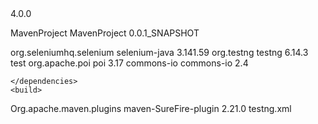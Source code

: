 <project xmlns="http://maven.apache.org/POM/4.0.0" xmlns:xsi="http://www.w3.org/2001/XMLSchema-instance" xsi:schemaLocation="http://maven.apache.org/POM/4.0.0 https://maven.apache.org/xsd/maven-4.0.0.xsd">
  <modelVersion>4.0.0</modelVersion>

<groupId>MavenProject</groupId>
  <artifactId>MavenProject</artifactId>
  <version>0.0.1_SNAPSHOT</version>
 
  <dependencies>
 
<dependency>
    <groupId>org.seleniumhq.selenium</groupId>
    <artifactId>selenium-java</artifactId>
    <version>3.141.59</version>
</dependency>

 
<dependency>
    <groupId>org.testng</groupId>
    <artifactId>testng</artifactId>
    <version>6.14.3</version>
    <scope>test</scope>
</dependency>

 
<dependency>
    <groupId>org.apache.poi</groupId>
    <artifactId>poi</artifactId>
    <version>3.17</version>
</dependency>

   
<dependency>
    <groupId>commons-io</groupId>
    <artifactId>commons-io</artifactId>
    <version>2.4</version>
</dependency>

    </dependencies>
    <build>
 <plugins>
 <plugin>
 <groupId>Org.apache.maven.plugins</groupId>
 <artifactId>maven-SureFire-plugin</artifactId>
 <version>2.21.0</version>
 <configuration>
 <SuitexmlFiles>
 <SuitexmlFile>testng.xml</SuitexmlFile>
 </SuitexmlFiles>
 </configuration>
 </plugin>
 </plugins>
 </build>
 
  
